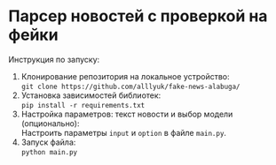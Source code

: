 # Парсер новостей с проверкой на фейки

Инструкция по запуску:
1. Клонирование репозитория на локальное устройство:\
   `git clone https://github.com/alllyuk/fake-news-alabuga/`
2. Установка зависимостей библиотек:\
   `pip install -r requirements.txt`
3. Настройка параметров: текст новости и выбор модели (опционально): \
   Настроить параметры `input` и `option` в файле `main.py`. 
5. Запуск файла:\
   `python main.py`
